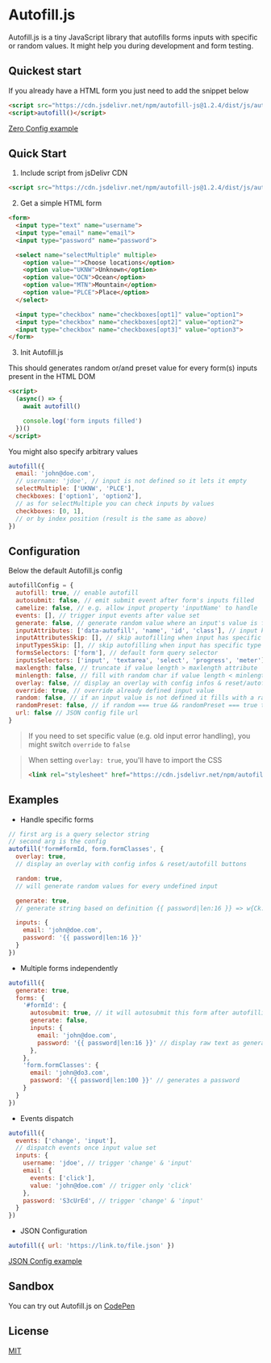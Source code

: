 # Autofill.js

Autofill.js is a tiny JavaScript library that autofills forms inputs with specific or random values. It might help you during development and form testing.

## Quickest start

If you already have a HTML form you just need to add the snippet below

```html
<script src="https://cdn.jsdelivr.net/npm/autofill-js@1.2.4/dist/js/autofill.min.js"></script>
<script>autofill()</script>
```

[Zero Config example](https://0kyn.github.io/autofill-js/examples/zero-config/index.html)

## Quick Start

1. Include script from jsDelivr CDN

```html
<script src="https://cdn.jsdelivr.net/npm/autofill-js@1.2.4/dist/js/autofill.min.js"></script>
```

2. Get a simple HTML form

```html
<form>
  <input type="text" name="username">
  <input type="email" name="email">
  <input type="password" name="password">

  <select name="selectMultiple" multiple>
    <option value="">Choose locations</option>
    <option value="UKNW">Unknown</option>
    <option value="OCN">Ocean</option>
    <option value="MTN">Mountain</option>
    <option value="PLCE">Place</option>
  </select>

  <input type="checkbox" name="checkboxes[opt1]" value="option1">
  <input type="checkbox" name="checkboxes[opt2]" value="option2">
  <input type="checkbox" name="checkboxes[opt3]" value="option3">
</form>
```

3. Init Autofill.js

This should generates random or/and preset value for every form(s) inputs present in the HTML DOM

```html
<script>
  (async() => {
    await autofill()

    console.log('form inputs filled')
  })()
</script>
```

You might also specify arbitrary values

```javascript
autofill({
  email: 'john@doe.com',
  // username: 'jdoe', // input is not defined so it lets it empty
  selectMultiple: ['UKNW', 'PLCE'],
  checkboxes: ['option1', 'option2'],
  // as for selectMultiple you can check inputs by values
  checkboxes: [0, 1],
  // or by index position (result is the same as above)
})
```
## Configuration

Below the default Autofill.js config

```javascript
autofillConfig = {
  autofill: true, // enable autofill
  autosubmit: false, // emit submit event after form's inputs filled
  camelize: false, // e.g. allow input property 'inputName' to handle 'input-name' or 'input_name'
  events: [], // trigger input events after value set
  generate: false, // generate random value where an input's value is formatted as follow {{ password|len:16 }}
  inputAttributes: ['data-autofill', 'name', 'id', 'class'], // input key attributes targets ordered from the highest priority to the lowest
  inputAttributesSkip: [], // skip autofilling when input has specific attribute. e.g. 'disabled' or 'readonly',
  inputTypesSkip: [], // skip autofilling when input has specific type
  formsSelectors: ['form'], // default form query selector
  inputsSelectors: ['input', 'textarea', 'select', 'progress', 'meter'], // default inputs support
  maxlength: false, // truncate if value length > maxlength attribute
  minlength: false, // fill with random char if value length < minlength attribute
  overlay: false, // display an overlay with config infos & reset/autofill buttons
  override: true, // override already defined input value
  random: false, // if an input value is not defined it fills with a random value
  randomPreset: false, // if random === true && randomPreset === true then it tries to find a significant preset
  url: false // JSON config file url
}
```

> If you need to set specific value (e.g. old input error handling), you might switch `override` to `false`

> When setting `overlay: true`, you'll have to import the CSS
>```html
><link rel="stylesheet" href="https://cdn.jsdelivr.net/npm/autofill-js@1.2.4/dist/css/autofill.min.css">
>```

## Examples

- Handle specific forms

```js
// first arg is a query selector string
// second arg is the config
autofill('form#formId, form.formClasses', {
  overlay: true,
  // display an overlay with config infos & reset/autofill buttons

  random: true,
  // will generate random values for every undefined input

  generate: true,
  // generate string based on definition {{ password|len:16 }} => w{Ck.-FcUvg5!,-@

  inputs: {
    email: 'john@doe.com',
    password: '{{ password|len:16 }}'
  }
})

```

- Multiple forms independently

```js
autofill({
  generate: true,
  forms: {
    '#formId': {
      autosubmit: true, // it will autosubmit this form after autofilling
      generate: false,
      inputs: {
        email: 'john@doe.com',
        password: '{{ password|len:16 }}' // display raw text as generate === false for this specific form
      },
    },
    'form.formClasses': {
      email: 'john@do3.com',
      password: '{{ password|len:100 }}' // generates a password
    }
  }
})

```

- Events dispatch

```js
autofill({
  events: ['change', 'input'],
  // dispatch events once input value set
  inputs: {
    username: 'jdoe', // trigger 'change' & 'input'
    email: {
      events: ['click'],
      value: 'john@doe.com' // trigger only 'click'
    },
    password: 'S3cUrEd', // trigger 'change' & 'input'
  }
})

```

- JSON Configuration

```js
autofill({ url: 'https://link.to/file.json' })

```
[JSON Config example](https://0kyn.github.io/autofill-js/examples/json/index.html)

## Sandbox

You can try out Autofill.js on [CodePen](https://codepen.io/0kyn/pen/ZExroMb)

## License

[MIT](https://choosealicense.com/licenses/mit/)
